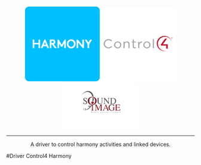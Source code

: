 <p align="center">
  <img src="./images/harmony-logo.png" alt="Harmony" width="200"/>
  <img src="./images/control4-vector-logo.svg" alt="Control4" width="200"/>
  <img src="./images/sound-image-logo.png" alt "Soundimage" width="200">
</p>

---

<p align="center">A driver to control harmony activities and linked devices.</p>
#Driver Control4 Harmony
